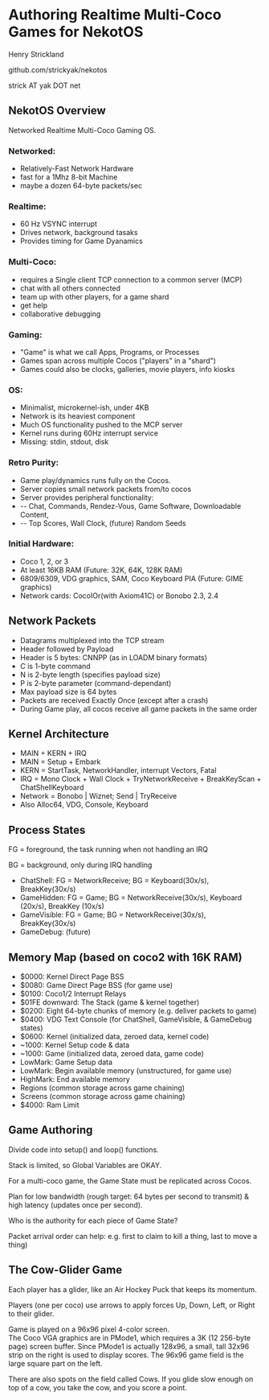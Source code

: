 # Authoring Realtime Multi-Coco Games for NekotOS

Henry Strickland

github.com/strickyak/nekotos

strick AT yak DOT net

## NekotOS Overview

Networked Realtime Multi-Coco Gaming OS.

### Networked:

* Relatively-Fast Network Hardware
* fast for a 1Mhz 8-bit Machine
* maybe a dozen 64-byte packets/sec

### Realtime:

* 60 Hz VSYNC interrupt
* Drives network, background tasaks
* Provides timing for Game Dyanamics

### Multi-Coco:

* requires a Single client TCP connection to a common server (MCP)
* chat with all others connected
* team up with other players, for a game shard
* get help
* collaborative debugging

### Gaming:

* "Game" is what we call Apps, Programs, or Processes
* Games span across multiple Cocos ("players" in a "shard")
* Games could also be clocks, galleries, movie players, info kiosks

### OS:

* Minimalist, microkernel-ish, under 4KB
* Network is its heaviest component
* Much OS functionality pushed to the MCP server
* Kernel runs during 60Hz interrupt service
* Missing: stdin, stdout, disk

### Retro Purity:

* Game play/dynamics runs fully on the Cocos.
* Server copies small network packets from/to cocos
* Server provides peripheral functionality:
* -- Chat, Commands, Rendez-Vous, Game Software, Downloadable Content,
* -- Top Scores, Wall Clock, (future) Random Seeds

### Initial Hardware:

* Coco 1, 2, or 3
* At least 16KB RAM (Future: 32K, 64K, 128K RAM)
* 6809/6309, VDG graphics, SAM, Coco Keyboard PIA (Future: GIME graphics)
* Network cards: CocoIOr(with Axiom41C) or Bonobo 2.3, 2.4

## Network Packets

* Datagrams multiplexed into the TCP stream
* Header followed by Payload
* Header is 5 bytes: CNNPP (as in LOADM binary formats)
* C is 1-byte command
* N is 2-byte length (specifies payload size)
* P is 2-byte parameter (command-dependant)
* Max payload size is 64 bytes
* Packets are received Exactly Once (except after a crash)
* During Game play, all cocos receive all game packets in the same order

## Kernel Architecture

* MAIN + KERN + IRQ
* MAIN = Setup + Embark
* KERN = StartTask, NetworkHandler, interrupt Vectors, Fatal
* IRQ = Mono Clock + Wall Clock + TryNetworkReceive + BreakKeyScan + ChatShellKeyboard
* Network = Bonobo | Wiznet;  Send | TryReceive
* Also Alloc64, VDG, Console, Keyboard

## Process States

FG = foreground, the task running when not handling an IRQ

BG = background, only during IRQ handling

* ChatShell: FG = NetworkReceive; BG = Keyboard(30x/s), BreakKey(30x/s)
* GameHidden: FG = Game; BG = NetworkReceive(30x/s), Keyboard (20x/s), BreakKey (10x/s)
* GameVisible: FG = Game; BG = NetworkReceive(30x/s), BreakKey(30x/s)
* GameDebug: (future)

## Memory Map (based on coco2 with 16K RAM)

* $0000: Kernel Direct Page BSS
* $0080: Game Direct Page BSS (for game use)
* $0100: Coco1/2 Interrupt Relays
* $01FE downward: The Stack (game & kernel together)
* $0200: Eight 64-byte chunks of memory (e.g. deliver packets to game)
* $0400: VDG Text Console (for ChatShell, GameVisible, & GameDebug states)
* $0600: Kernel (initialized data, zeroed data, kernel code)
* ~1000: Kernel Setup code & data
* ~1000: Game (initialized data, zeroed data, game code)
* LowMark: Game Setup data
* LowMark: Begin available memory (unstructured, for game use)
* HighMark: End available memory
* Regions (common storage across game chaining)
* Screens (common storage across game chaining)
* $4000: Ram Limit

## Game Authoring

Divide code into setup() and loop() functions.

Stack is limited, so Global Variables are OKAY.

For a multi-coco game, the Game State must be replicated across Cocos.

Plan for low bandwidth (rough target: 64 bytes per second to transmit) &
high latency (updates once per second).

Who is the authority for each piece of Game State?

Packet arrival order can help: e.g. first to claim to kill a thing, last to move a thing)

## The Cow-Glider Game

Each player has a glider, like an Air Hockey Puck that keeps its momentum.

Players (one per coco) use arrows to apply forces Up, Down, Left, or Right to their glider.

Game is played on a 96x96 pixel 4-color screen.  
The Coco VGA graphics are in PMode1, which requires a 3K (12 256-byte page) screen buffer.
Since PMode1 is actually 128x96, a small, tall 32x96 strip on the right is used to
display scores.  The 96x96 game field is the large square part on the left.

There are also spots on the field called Cows.  If you glide slow enough on top
of a cow, you take the cow, and you score a point.


